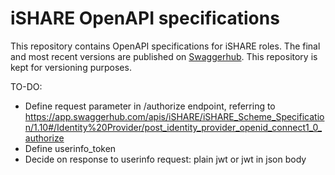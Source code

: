 # iSHARE OpenAPI specifications
This repository contains OpenAPI specifications for iSHARE roles. The final and most recent versions are published on [Swaggerhub](https://app.swaggerhub.com/apis/iSHARE). This repository is kept for versioning purposes.

TO-DO:
- Define request parameter in /authorize endpoint, referring to https://app.swaggerhub.com/apis/iSHARE/iSHARE_Scheme_Specification/1.10#/Identity%20Provider/post_identity_provider_openid_connect1_0_authorize
- Define userinfo_token
- Decide on response to userinfo request: plain jwt or jwt in json body